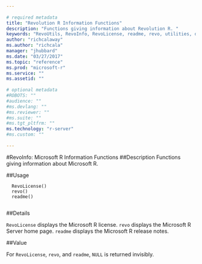 ```yaml
--- 
 
# required metadata 
title: "Revolution R Information Functions" 
description: "Functions giving information about Revolution R. " 
keywords: "RevoUtils, RevoInfo, RevoLicense, readme, revo, utilities, documentation" 
author: "richcalaway"
ms.author: "richcala" 
manager: "jhubbard" 
ms.date: "03/27/2017" 
ms.topic: "reference" 
ms.prod: "microsoft-r" 
ms.service: "" 
ms.assetid: "" 
 
# optional metadata 
#ROBOTS: "" 
#audience: "" 
#ms.devlang: "" 
#ms.reviewer: "" 
#ms.suite: "" 
#ms.tgt_pltfrm: "" 
ms.technology: "r-server" 
#ms.custom: "" 
 
--- 
```

 
 
 
 
 
 
 #RevoInfo: Microsoft R Information Functions 
 ##Description
 Functions giving information about Microsoft R.
 
 
 ##Usage

```   
  RevoLicense()
  revo()
  readme()
 
```
 
 
 
 ##Details
 
`RevoLicense` displays the Microsoft R license. `revo` displays the Microsoft R Server home page. `readme` displays the Microsoft R release notes.
 
 
 ##Value
 
For `RevoLicense`, `revo`,
and `readme`, `NULL` is returned invisibly.
 
 
 
 
 

